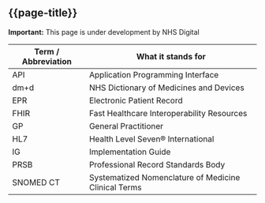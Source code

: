 ## {{page-title}}

  <div markdown="span" class="alert alert-warning" role="alert"><i class="fa fa-warning"></i><b> Important:</b> This page is under development by NHS Digital</div>

  | Term / Abbreviation  | What it stands for                                    |
|----------------------|-------------------------------------------------------|
| API                  | Application Programming Interface                     |
| dm+d                 | NHS Dictionary of Medicines and Devices               |
| EPR                  | Electronic Patient Record                             |
| FHIR                 | Fast Healthcare Interoperability Resources            |
| GP                   | General Practitioner                                  |
| HL7                  | Health Level Seven® International                     |
| IG                   | Implementation Guide                                  |
| PRSB                 | Professional Record Standards Body                    |
| SNOMED CT            | Systematized Nomenclature of Medicine Clinical Terms  |
